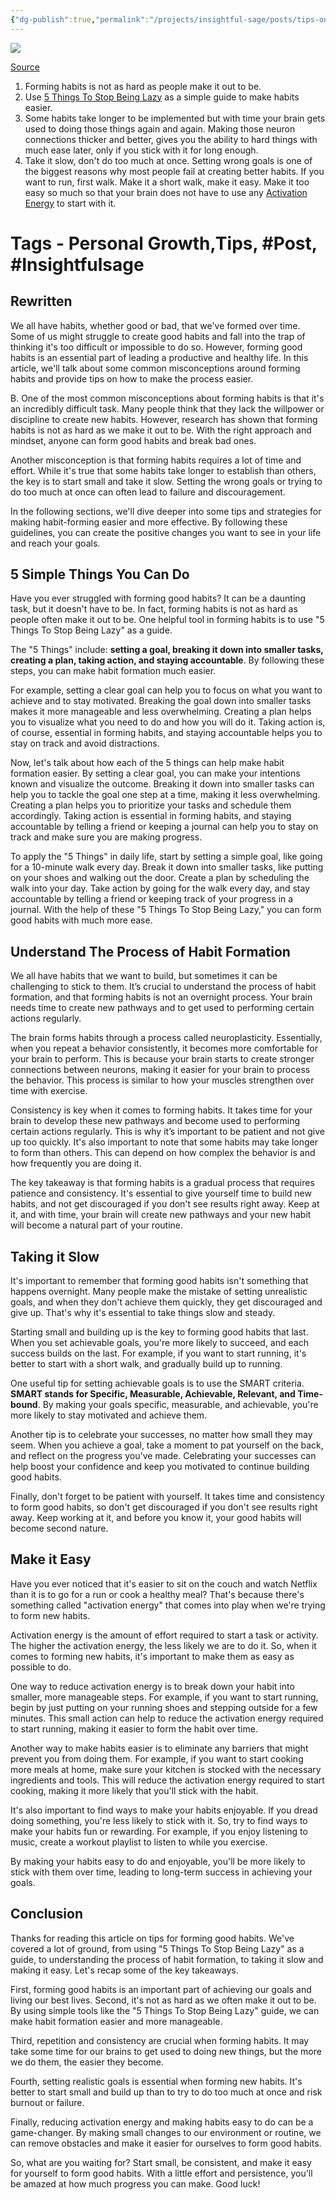 ```yaml
---
{"dg-publish":true,"permalink":"/projects/insightful-sage/posts/tips-on-habits/","dgPassFrontmatter":true,"noteIcon":"3","created":"2023-11-14T21:08:37.566+05:30","updated":"2024-02-26T02:42:27.571+05:30"}
---
```


[![](https://blogger.googleusercontent.com/img/b/R29vZ2xl/AVvXsEg6kkh7gp7PsJztW0vFDz8Z2xv0yLUbukknmjQrYM_BKC1irhDQVz8S4vpjhBwNv4oDp8TpwcDv-Tufgu9xwGMAW29hyA350qfQUg4FZ2EZ_paDG8YryGr9-GRxUMVGPgrPzm6WcKFeeEGzA_XiBWUa3vpSL47ko_NHYMYXJXw2kD34lmGkJGmT6hVK4g/s16000/ezgif.com-gif-maker%20(2).webp)](https://www.blogger.com/blog/post/edit/1611734099211476647/1624978396286484119#)

[Source](https://www.blogger.com/blog/post/edit/1611734099211476647/1624978396286484119#)

1.  Forming habits is not as hard as people make it out to be.
2.  Use [5 Things To Stop Being Lazy](https://www.blogger.com/blog/post/edit/1611734099211476647/1624978396286484119#) as a simple guide to make habits easier.
3.  Some habits take longer to be implemented but with time your brain gets used to doing those things again and again. Making those neuron connections thicker and better, gives you the ability to hard things with much ease later, only if you stick with it for long enough.
4.  Take it slow, don't do too much at once. Setting wrong goals is one of the biggest reasons why most people fail at creating better habits.
If you want to run, first walk. Make it a short walk, make it easy. Make it too easy so much so that your brain does not have to use any [Activation Energy](https://www.blogger.com/blog/post/edit/1611734099211476647/1624978396286484119#) to start with it.

# Tags - Personal Growth,Tips, #Post, #Insightfulsage 

## Rewritten
We all have habits, whether good or bad, that we've formed over time. Some of us might struggle to create good habits and fall into the trap of thinking it's too difficult or impossible to do so. However, forming good habits is an essential part of leading a productive and healthy life. In this article, we'll talk about some common misconceptions around forming habits and provide tips on how to make the process easier.

B. One of the most common misconceptions about forming habits is that it's an incredibly difficult task. Many people think that they lack the willpower or discipline to create new habits. However, research has shown that forming habits is not as hard as we make it out to be. With the right approach and mindset, anyone can form good habits and break bad ones.

Another misconception is that forming habits requires a lot of time and effort. While it's true that some habits take longer to establish than others, the key is to start small and take it slow. Setting the wrong goals or trying to do too much at once can often lead to failure and discouragement.

In the following sections, we'll dive deeper into some tips and strategies for making habit-forming easier and more effective. By following these guidelines, you can create the positive changes you want to see in your life and reach your goals.

## 5 Simple Things You Can Do
Have you ever struggled with forming good habits? It can be a daunting task, but it doesn't have to be. In fact, forming habits is not as hard as people often make it out to be. One helpful tool in forming habits is to use "5 Things To Stop Being Lazy" as a guide.

The "5 Things" include: **setting a goal, breaking it down into smaller tasks, creating a plan, taking action, and staying accountable**. By following these steps, you can make habit formation much easier.

For example, setting a clear goal can help you to focus on what you want to achieve and to stay motivated. Breaking the goal down into smaller tasks makes it more manageable and less overwhelming. Creating a plan helps you to visualize what you need to do and how you will do it. Taking action is, of course, essential in forming habits, and staying accountable helps you to stay on track and avoid distractions.

Now, let's talk about how each of the 5 things can help make habit formation easier. By setting a clear goal, you can make your intentions known and visualize the outcome. Breaking it down into smaller tasks can help you to tackle the goal one step at a time, making it less overwhelming. Creating a plan helps you to prioritize your tasks and schedule them accordingly. Taking action is essential in forming habits, and staying accountable by telling a friend or keeping a journal can help you to stay on track and make sure you are making progress.

To apply the "5 Things" in daily life, start by setting a simple goal, like going for a 10-minute walk every day. Break it down into smaller tasks, like putting on your shoes and walking out the door. Create a plan by scheduling the walk into your day. Take action by going for the walk every day, and stay accountable by telling a friend or keeping track of your progress in a journal. With the help of these "5 Things To Stop Being Lazy," you can form good habits with much more ease.

## Understand The Process of Habit Formation
We all have habits that we want to build, but sometimes it can be challenging to stick to them. It’s crucial to understand the process of habit formation, and that forming habits is not an overnight process. Your brain needs time to create new pathways and to get used to performing certain actions regularly.

The brain forms habits through a process called neuroplasticity. Essentially, when you repeat a behavior consistently, it becomes more comfortable for your brain to perform. This is because your brain starts to create stronger connections between neurons, making it easier for your brain to process the behavior. This process is similar to how your muscles strengthen over time with exercise.

Consistency is key when it comes to forming habits. It takes time for your brain to develop these new pathways and become used to performing certain actions regularly. This is why it’s important to be patient and not give up too quickly. It's also important to note that some habits may take longer to form than others. This can depend on how complex the behavior is and how frequently you are doing it.

The key takeaway is that forming habits is a gradual process that requires patience and consistency. It's essential to give yourself time to build new habits, and not get discouraged if you don't see results right away. Keep at it, and with time, your brain will create new pathways and your new habit will become a natural part of your routine.

## Taking it Slow
It's important to remember that forming good habits isn't something that happens overnight. Many people make the mistake of setting unrealistic goals, and when they don't achieve them quickly, they get discouraged and give up. That's why it's essential to take things slow and steady.

Starting small and building up is the key to forming good habits that last. When you set achievable goals, you're more likely to succeed, and each success builds on the last. For example, if you want to start running, it's better to start with a short walk, and gradually build up to running.

One useful tip for setting achievable goals is to use the SMART criteria. **SMART stands for Specific, Measurable, Achievable, Relevant, and Time-bound**. By making your goals specific, measurable, and achievable, you're more likely to stay motivated and achieve them.

Another tip is to celebrate your successes, no matter how small they may seem. When you achieve a goal, take a moment to pat yourself on the back, and reflect on the progress you've made. Celebrating your successes can help boost your confidence and keep you motivated to continue building good habits.

Finally, don't forget to be patient with yourself. It takes time and consistency to form good habits, so don't get discouraged if you don't see results right away. Keep working at it, and before you know it, your good habits will become second nature.

## Make it Easy
Have you ever noticed that it's easier to sit on the couch and watch Netflix than it is to go for a run or cook a healthy meal? That's because there's something called "activation energy" that comes into play when we're trying to form new habits.

Activation energy is the amount of effort required to start a task or activity. The higher the activation energy, the less likely we are to do it. So, when it comes to forming new habits, it's important to make them as easy as possible to do.

One way to reduce activation energy is to break down your habit into smaller, more manageable steps. For example, if you want to start running, begin by just putting on your running shoes and stepping outside for a few minutes. This small action can help to reduce the activation energy required to start running, making it easier to form the habit over time.

Another way to make habits easier is to eliminate any barriers that might prevent you from doing them. For example, if you want to start cooking more meals at home, make sure your kitchen is stocked with the necessary ingredients and tools. This will reduce the activation energy required to start cooking, making it more likely that you'll stick with the habit.

It's also important to find ways to make your habits enjoyable. If you dread doing something, you're less likely to stick with it. So, try to find ways to make your habits fun or rewarding. For example, if you enjoy listening to music, create a workout playlist to listen to while you exercise.

By making your habits easy to do and enjoyable, you'll be more likely to stick with them over time, leading to long-term success in achieving your goals.

## Conclusion
Thanks for reading this article on tips for forming good habits. We've covered a lot of ground, from using "5 Things To Stop Being Lazy" as a guide, to understanding the process of habit formation, to taking it slow and making it easy. Let's recap some of the key takeaways.

First, forming good habits is an important part of achieving our goals and living our best lives. Second, it's not as hard as we often make it out to be. By using simple tools like the "5 Things To Stop Being Lazy" guide, we can make habit formation easier and more manageable.

Third, repetition and consistency are crucial when forming habits. It may take some time for our brains to get used to doing new things, but the more we do them, the easier they become.

Fourth, setting realistic goals is essential when forming new habits. It's better to start small and build up than to try to do too much at once and risk burnout or failure.

Finally, reducing activation energy and making habits easy to do can be a game-changer. By making small changes to our environment or routine, we can remove obstacles and make it easier for ourselves to form good habits.

So, what are you waiting for? Start small, be consistent, and make it easy for yourself to form good habits. With a little effort and persistence, you'll be amazed at how much progress you can make. Good luck!